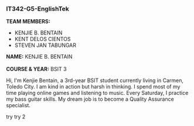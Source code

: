 <h3>IT342-G5-EnglishTek</h3>

<strong>TEAM MEMBERS:</strong>
<ul>
  <li>KENJIE B. BENTAIN</li>
  <li>KENT DELOS CIENTOS</li>
  <li>STEVEN JAN TABUNGAR</li>
</ul>

<strong>NAME:</strong> KENJIE B. BENTAIN  
<br><strong>COURSE & YEAR:</strong> BSIT 3  

<p>Hi, I'm Kenjie Bentain, a 3rd-year BSIT student currently living in Carmen, Toledo City. I am kind in action but harsh in thinking. I spend most of my time playing online games and listening to music. Every Saturday, I practice my bass guitar skills. My dream job is to become a Quality Assurance specialist.</p>

try try  2 
